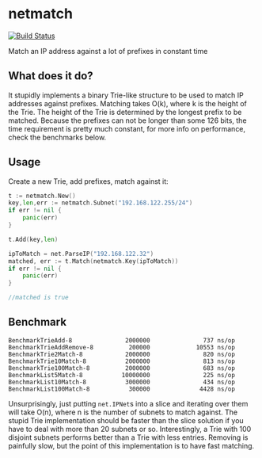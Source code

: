 # netmatch
[![Build Status](https://travis-ci.org/mrd0ll4r/netmatch.svg?branch=master)](https://travis-ci.org/mrd0ll4r/netmatch)

Match an IP address against a lot of prefixes in constant time

## What does it do?
It stupidly implements a binary Trie-like structure to be used to match IP addresses against prefixes.
Matching takes O(k), where k is the height of the Trie.
The height of the Trie is determined by the longest prefix to be matched.
Because the prefixes can not be longer than some 126 bits, the time requirement is pretty much constant, for more info on performance, check the benchmarks below.

## Usage
Create a new Trie, add prefixes, match against it:

```go
t := netmatch.New()
key,len,err := netmatch.Subnet("192.168.122.255/24")
if err != nil {
    panic(err)
}

t.Add(key,len)

ipToMatch = net.ParseIP("192.168.122.32")
matched, err := t.Match(netmatch.Key(ipToMatch))
if err != nil {
    panic(err)
}

//matched is true
```

## Benchmark

```
BenchmarkTrieAdd-8               2000000               737 ns/op
BenchmarkTrieAddRemove-8          200000             10553 ns/op
BenchmarkTrie2Match-8            2000000               820 ns/op
BenchmarkTrie10Match-8           2000000               813 ns/op
BenchmarkTrie100Match-8          2000000               683 ns/op
BenchmarkList5Match-8           10000000               225 ns/op
BenchmarkList10Match-8           3000000               434 ns/op
BenchmarkList100Match-8           300000              4428 ns/op
```

Unsurprisingly, just putting `net.IPNet`s into a slice and iterating over them will take O(n), where n is the number of subnets to match against.
The stupid Trie implementation should be faster than the slice solution if you have to deal with more than 20 subnets or so.
Interestingly, a Trie with 100 disjoint subnets performs better than a Trie with less entries.
Removing is painfully slow, but the point of this implementation is to have fast matching.